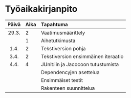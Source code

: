 # Työaikakirjanpito

| Päivä | Aika | Tapahtuma |
| :----:|:-----| :-----|
| 29.3. | 2    | Vaatimusmäärittely |
|       | 1    | Aihetutkimusta |
|  1.4. | 2    | Tekstiversion pohja |
|  3.4. | 2    | Tekstiversion ensimmäinen iteraatio |
|  4.4. | 4    | JUnit:iin ja Jacocoon tutustumista |
|       |      | Dependencyjen asettelua |
|       |      | Ensimmäiset testit |
|       |      | Rakenteen suunnittelua |
